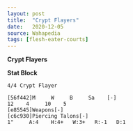 ```yaml
---
layout: post
title:  "Crypt Flayers"
date:   2020-12-05
source: Wahapedia
tags: [flesh-eater-courts]
---
```


**Crypt Flayers**

**Stat Block**
```
4/4 Crypt Flayer
```

```
[56f442]M     W     B     Sa    [-]
12    4     10    5     
[e85545]Weapons[-]
[c6c930]Piercing Talons[-]
1"     A:4    H:4+   W:3+   R:-1   D:1   
```


